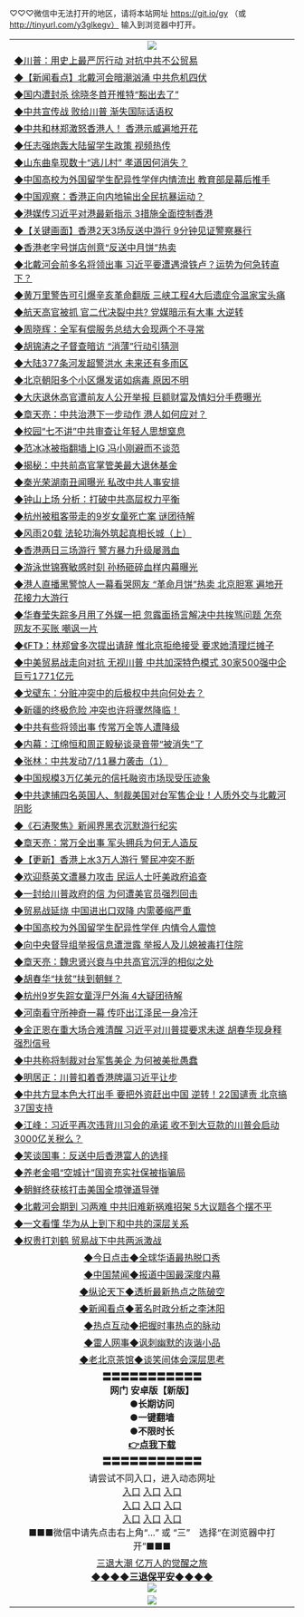 
♡♡♡微信中无法打开的地区，请将本站网址 https://git.io/gy （或 http://tinyurl.com/y3glkegv） 输入到浏览器中打开。 

<table>
   <tr>
    <td align=center><img src="https://github.com/gyhhx/image-upload/blob/master/20190701.jpg" /></td>
  </tr>
   <tr>
<td align=left>
<a href="https://xvery.li/oo.aspx?name=c1052067&key=lvvdiyawanfwimxk&from=gy">◆川普：用史上最严厉行动 对抗中共不公贸易</a><br/></td>
  </tr>
  <tr>
<td align=left>
<a href="https://xvery.li/oo.aspx?name=c1052078&key=lvvdiyawanfwimxk&from=gy">◆【新闻看点】北戴河会暗潮汹涌 中共危机四伏</a><br/></td>
 </tr>
  <tr>
<td align=left>
<a href="https://xvery.li/oo.aspx?name=c1051995&key=lvvdiyawanfwimxk&from=gy">◆国内遭封杀 徐晓冬首开推特“豁出去了”</a><br/></td>
 </tr>
   <tr>
<td align=left>
<a href="https://xvery.li/oo.aspx?name=c1051986&key=lvvdiyawanfwimxk&from=gy">◆中共宣传战 败给川普 渐失国际话语权</a><br/></td>
   </tr> 
  <tr>
<td align=left>
<a href="https://xvery.li/oo.aspx?name=c1051860&key=lvvdiyawanfwimxk&from=gy">◆中共和林郑激怒香港人！ 香港示威遍地开花</a><br/></td>
  </tr> 
 <tr>
<td align=left>
<a href="https://xvery.li/oo.aspx?name=c1051991&key=lvvdiyawanfwimxk&from=gy">◆任志强炮轰大陆留学生政策 视频热传</a><br/>
</td>
   </tr>
 <tr>
<td align=left>
<a href="https://xvery.li/oo.aspx?name=c1052085&key=lvvdiyawanfwimxk&from=gy">◆山东曲阜现数十“逃儿村” 孝道因何消失？</a><br/></td>
  </tr>
  <tr>
<td align=left>
<a href="https://xvery.li/oo.aspx?name=c1051678&key=lvvdiyawanfwimxk&from=gy">◆中国高校为外国留学生配异性学伴内情流出 教育部是幕后推手</a><br/></td>
 </tr>
   <tr>
<td align=left>
<a href="https://xvery.li/oo.aspx?name=c1051946&key=lvvdiyawanfwimxk&from=gy">◆中国观察：香港正向内地输出全民抗暴运动？</a><br/>
</td>
   </tr>
 <tr>
<td align=left>
<a href="https://xvery.li/oo.aspx?name=https://www.ntdtv.com/gb/2019/07/15/a102622887.html&key=lvvdiyawanfwimxk&from=gy">◆港媒传习近平对港最新指示 3措施全面控制香港</a><br/></td>
  </tr>
  <tr>
<td align=left>
<a href="https://xvery.li/oo.aspx?name=https://www.ntdtv.com/gb/2019/07/16/a102623143.html&key=lvvdiyawanfwimxk&from=gy">◆【关键画面】香港2天3场反送中游行 9分钟见证警察暴行</a><br/></td>
 </tr>
  <tr>
<td align=left>
<a href="https://xvery.li/oo.aspx?name=c1051713&key=lvvdiyawanfwimxk&from=gy">◆香港老字号饼店创意“反送中月饼”热卖</a><br/></td>
 </tr>
   <tr>
<td align=left>
<a href="https://xvery.li/oo.aspx?name=c1051983&key=lvvdiyawanfwimxk&from=gy">◆北戴河会前多名将领出事 习近平要遭遇滑铁卢？运势为何急转直下？</a><br/></td>
   </tr> 
  <tr>
<td align=left>
<a href="https://xvery.li/oo.aspx?name=c1051987&key=lvvdiyawanfwimxk&from=gy">◆黄万里警告可引爆辛亥革命翻版 三峡工程4大后遗症令温家宝头痛</a><br/></td>
  </tr> 
 <tr>
<td align=left>
<a href="https://xvery.li/oo.aspx?name=c1051971&key=lvvdiyawanfwimxk&from=gy">◆航天高官被抓 官二代决裂中共? 党媒暗示有大事 大逆转</a><br/>
</td>
   </tr>
 <tr>
<td align=left>
<a href="https://xvery.li/oo.aspx?name=c1052069&key=lvvdiyawanfwimxk&from=gy">◆周晓辉：全军有偿服务总结大会现两个不寻常</a><br/>
</td>
   </tr>
 <tr>
<td align=left>
<a href="https://xvery.li/oo.aspx?name=c1051914&key=lvvdiyawanfwimxk&from=gy">◆胡锦涛之子督查暗访 “消薄”行动引猜测</a><br/></td>
  </tr>
  <tr>
<td align=left>
<a href="https://xvery.li/oo.aspx?name=c1052068&key=lvvdiyawanfwimxk&from=gy">◆大陆377条河发超警洪水 未来还有多雨区</a><br/></td>
 </tr>
   <tr>
<td align=left>
<a href="https://xvery.li/oo.aspx?name=c1051999&key=lvvdiyawanfwimxk&from=gy">◆北京朝阳多个小区爆发诺如病毒 原因不明</a><br/>
</td>
   </tr>
 <tr>
<td align=left>
<a href="https://xvery.li/oo.aspx?name=c1052060&key=lvvdiyawanfwimxk&from=gy">◆大庆退休高官遭前友人公开举报 巨额财富及情妇分手费曝光</a><br/>
</td>
</tr> 
<tr>
<td align=left>
<a href="https://xvery.li/oo.aspx?name=c1052089&key=lvvdiyawanfwimxk&from=gy">◆章天亮：中共治港下一步动作 港人如何应对？</a><br/>
</td>       
</tr> 
   <tr>
<td align=left>
<a href="https://xvery.li/oo.aspx?name=c1051707&key=lvvdiyawanfwimxk&from=gy">◆校园“七不讲”中共审查让年轻人思想窒息</a><br/></td>
  </tr>
  <tr>
<td align=left>
<a href="https://xvery.li/oo.aspx?name=http://www.epochtimes.com/gb/19/7/14/n11384637.htm&key=lvvdiyawanfwimxk&from=gy">◆范冰冰被指翻墙上IG 冯小刚避而不谈范</a><br/></td>
 </tr>
  <tr>
<td align=left>
<a href="https://xvery.li/oo.aspx?name=c1051532&key=lvvdiyawanfwimxk&from=gy">◆揭秘：中共前高官掌管美最大退休基金</a><br/></td>
 </tr>
   <tr>
<td align=left>
<a href="https://xvery.li/oo.aspx?name=http://www.epochtimes.com/gb/19/7/14/n11383492.htm&key=lvvdiyawanfwimxk&from=gy">◆秦光荣湖南丑闻曝光 私改中共人事安排</a><br/></td>
   </tr> 
  <tr>
<td align=left>
<a href="https://xvery.li/oo.aspx?name=c1051676&key=lvvdiyawanfwimxk&from=gy">◆钟山上场 分析：打破中共高层权力平衡</a><br/></td>
  </tr> 
 <tr>
<td align=left>
<a href="https://xvery.li/oo.aspx?name=c1051718&key=lvvdiyawanfwimxk&from=gy">◆杭州被租客带走的9岁女童死亡案 谜团待解</a><br/>
</td>
   </tr>
 <tr>
<td align=left>
<a href="https://xvery.li/oo.aspx?name=c816702_7_577&key=lvvdiyawanfwimxk&from=gy">◆风雨20载 法轮功海外筑起真相长城（上）</a><br/></td>
  </tr>
  <tr>
<td align=left>
<a href="https://xvery.li/oo.aspx?name=https://www.ntdtv.com/gb/2019/07/14/a102622319.html&key=lvvdiyawanfwimxk&from=gy">◆香港两日三场游行 警方暴力升级屡溅血</a><br/></td>
 </tr>
   <tr>
<td align=left>
<a href="https://xvery.li/oo.aspx?name=https://www.ntdtv.com/gb/2019/07/14/a102621912.html&key=lvvdiyawanfwimxk&from=gy">◆游泳世锦赛敏感时刻 孙杨砸碎血样内幕曝光</a><br/>
</td>
   </tr>
 <tr>
<td align=left>
<a href="https://xvery.li/oo.aspx?name=c1051740&key=lvvdiyawanfwimxk&from=gy">◆港人直播黑警惊人一幕看哭网友 “革命月饼”热卖 北京胆寒 遍地开花接力大游行</a><br/></td>
  </tr>
  <tr>
<td align=left>
<a href="https://xvery.li/oo.aspx?name=c1051724&key=lvvdiyawanfwimxk&from=gy">◆华春莹失踪多月用了外媒一把 忽露面扬言解决中共挨骂问题 怎奈网友不买账 嘲讽一片</a><br/></td>
 </tr>
  <tr>
<td align=left>
<a href="https://xvery.li/oo.aspx?name=c1051738&key=lvvdiyawanfwimxk&from=gy">◆《FT》：林郑曾多次提出请辞 惟北京拒绝接受 要求她清理烂摊子</a><br/></td>
 </tr>
   <tr>
<td align=left>
<a href="https://xvery.li/oo.aspx?name=c1051723&key=lvvdiyawanfwimxk&from=gy">◆中美贸易战走向对抗 无视川普 中共加深特色模式 30家500强中企巨亏1771亿元</a><br/></td>
   </tr> 
  <tr>
<td align=left>
<a href="https://xvery.li/oo.aspx?name=c1051763&key=lvvdiyawanfwimxk&from=gy">◆戈壁东：分赃冲突中的后极权中共向何处去？</a><br/></td>
  </tr> 
 <tr>
<td align=left>
<a href="https://xvery.li/oo.aspx?name=c1051650&key=lvvdiyawanfwimxk&from=gy">◆新疆的终极危险 冲突也许将骤然降临！</a><br/>
</td>
   </tr>
 <tr>
<td align=left>
<a href="https://xvery.li/oo.aspx?name=c1051736&key=lvvdiyawanfwimxk&from=gy">◆中共有些将领出事 传常万全等人遭降级</a><br/>
</td>
   </tr>
 <tr>
<td align=left>
<a href="https://xvery.li/oo.aspx?name=c1051682&key=lvvdiyawanfwimxk&from=gy">◆内幕：江绵恒和周正毅秘谈录音带“被消失”了</a><br/></td>
  </tr>
  <tr>
<td align=left>
<a href="https://xvery.li/oo.aspx?name=c1051762&key=lvvdiyawanfwimxk&from=gy">◆张林：中共发动7/11暴力袭击（1）</a><br/></td>
 </tr>
   <tr>
<td align=left>
<a href="https://xvery.li/oo.aspx?name=c1051748&key=lvvdiyawanfwimxk&from=gy">◆中国规模3万亿美元的信托融资市场现受压迹象</a><br/>
</td>
   </tr>
 <tr>
<td align=left>
<a href="https://xvery.li/oo.aspx?name=c816857_607_1&key=lvvdiyawanfwimxk&from=gy">◆中共逮捕四名英国人、制裁美国对台军售企业！人质外交与北戴河阴影</a><br/>
</td>
</tr> 
<tr>
<td align=left>
<a href="https://xvery.li/oo.aspx?name=c816850_49_5&key=lvvdiyawanfwimxk&from=gy">◆《石涛聚焦》新闻界黑衣沉默游行纪实</a><br/>
</td>       
</tr> 
   <tr>
<td align=left>
<a href="https://xvery.li/oo.aspx?name=c1051474&key=lvvdiyawanfwimxk&from=gy">◆章天亮：常万全出事 军头拥兵为何无人造反</a><br/></td>
  </tr>
  <tr>
<td align=left>
<a href="https://xvery.li/oo.aspx?name=c1051444&key=lvvdiyawanfwimxk&from=gy">◆【更新】香港上水3万人游行 警民冲突不断</a><br/></td>
 </tr>
  <tr>
<td align=left>
<a href="https://xvery.li/oo.aspx?name=c1051583&key=lvvdiyawanfwimxk&from=gy">◆欢迎蔡英文遭暴力攻击 民运人士吁美政府追查</a><br/></td>
 </tr>
   <tr>
<td align=left>
<a href="https://xvery.li/oo.aspx?name=c1051197&key=lvvdiyawanfwimxk&from=gy">◆一封给川普政府的信 为何遭美官员强烈回击</a><br/></td>
   </tr> 
  <tr>
<td align=left>
<a href="https://xvery.li/oo.aspx?name=c1051235&key=lvvdiyawanfwimxk&from=gy">◆贸易战延烧 中国进出口双降 内需萎缩严重</a><br/></td>
  </tr> 
 <tr>
<td align=left>
<a href="https://xvery.li/oo.aspx?name=http://www.epochtimes.com/gb/19/7/13/n11382594.htm&key=lvvdiyawanfwimxk&from=gy">◆中国高校为外国留学生配异性学伴 内情令人震惊</a><br/>
</td>
   </tr>
 <tr>
<td align=left>
<a href="https://xvery.li/oo.aspx?name=http://www.epochtimes.com/gb/19/7/13/n11382891.htm&key=lvvdiyawanfwimxk&from=gy">◆向中央督导组举报信息遭泄露 举报人及儿媳被毒打住院</a><br/></td>
  </tr>
  <tr>
<td align=left>
<a href="https://xvery.li/oo.aspx?name=c1051374&key=lvvdiyawanfwimxk&from=gy">◆章天亮：魏忠贤兴衰与中共高官沉浮的相似之处</a><br/></td>
 </tr>
   <tr>
<td align=left>
<a href="https://xvery.li/oo.aspx?name=c1051567&key=lvvdiyawanfwimxk&from=gy">◆胡春华“扶贫”扶到朝鲜？</a><br/>
</td>
   </tr>
 <tr>
<td align=left>
<a href="https://xvery.li/oo.aspx?name=https://www.ntdtv.com/gb/2019/07/14/a102621849.html&key=lvvdiyawanfwimxk&from=gy">◆杭州9岁失踪女童浮尸外海 4大疑团待解</a><br/></td>
  </tr>
  <tr>
<td align=left>
<a href="https://xvery.li/oo.aspx?name=https://www.ntdtv.com/gb/2019/07/13/a102621457.html&key=lvvdiyawanfwimxk&from=gy">◆河南看守所神奇一幕 传吓出江泽民一身冷汗</a><br/></td>
 </tr>
  <tr>
<td align=left>
<a href="https://xvery.li/oo.aspx?name=c1051447&key=lvvdiyawanfwimxk&from=gy">◆金正恩在重大场合难清醒 习近平对川普提要求未遂 胡春华现身释强烈信号</a><br/></td>
 </tr>
   <tr>
<td align=left>
<a href="https://xvery.li/oo.aspx?name=c1051456&key=lvvdiyawanfwimxk&from=gy">◆中共称将制裁对台军售美企 为何被美批愚蠢</a><br/></td>
   </tr> 
  <tr>
<td align=left>
<a href="https://xvery.li/oo.aspx?name=c1051451&key=lvvdiyawanfwimxk&from=gy">◆明居正：川普扣着香港牌逼习近平让步</a><br/></td>
  </tr> 
 <tr>
<td align=left>
<a href="https://xvery.li/oo.aspx?name=c1051434&key=lvvdiyawanfwimxk&from=gy">◆中共方显本色大打出手 要把外资赶出中国 逆转！22国谴责 北京搞37国支持</a><br/>
</td>
   </tr>
 <tr>
<td align=left>
<a href="https://xvery.li/oo.aspx?name=c1051530&key=lvvdiyawanfwimxk&from=gy">◆江峰：习近平再次违背川习会的承诺 收不到大豆款的川普会启动3000亿关税么？</a><br/>
</td>
   </tr>
 <tr>
<td align=left>
<a href="https://xvery.li/oo.aspx?name=c1051534&key=lvvdiyawanfwimxk&from=gy">◆笑谈国事：反送中后香港富人的选择</a><br/></td>
  </tr>
  <tr>
<td align=left>
<a href="https://xvery.li/oo.aspx?name=c1051445&key=lvvdiyawanfwimxk&from=gy">◆养老金唱“空城计”国资充实社保被指骗局</a><br/></td>
 </tr>
   <tr>
<td align=left>
<a href="https://xvery.li/oo.aspx?name=c1051528&key=lvvdiyawanfwimxk&from=gy">◆朝鲜终获核打击美国全境弹道导弹</a><br/>
</td>
   </tr>
 <tr>
<td align=left>
<a href="https://xvery.li/oo.aspx?name=c1051409&key=lvvdiyawanfwimxk&from=gy">◆北戴河会期到 习两难 中共旧难新祸难招架 5大议题各个摆不平</a><br/>
</td>
</tr> 
<tr>
<td align=left>
<a href="https://xvery.li/oo.aspx?name=c1051553&key=lvvdiyawanfwimxk&from=gy">◆一文看懂 华为从上到下和中共的深层关系</a><br/>
</td>       
</tr> 
   <tr>
<td align=left>
<a href="https://xvery.li/oo.aspx?name=c1050996&key=lvvdiyawanfwimxk&from=gy">◆权贵打刘鹤 贸易战下中共两派激战</a><br/></td>
  </tr>
   <tr>
   <td align=center> 
<a href="https://xvery.li/oo.aspx?name=c816850&key=lvvdiyawanfwimxk&from=gy&tag=9877">◆今日点击◆全球华语最热脱口秀</a><br/>
    </td>
  </tr>
  <tr>
  <td align=center>
<a href="https://xvery.li/oo.aspx?name=c816860&key=lvvdiyawanfwimxk&from=gy&tag=99733110">◆中国禁闻◆报道中国最深度内幕</a><br/>
   </tr>
  <tr>
     <td align=center>
<a href="https://xvery.li/oo.aspx?name=c816855&key=lvvdiyawanfwimxk&from=gy&tag=997110">◆纵论天下◆透析最新热点之陈破空</a><br/>
   </tr>
   <tr>
      <td align=center>
<a href="https://xvery.li/oo.aspx?name=c838308&key=lvvdiyawanfwimxk&from=gy&tag=9973110">◆新闻看点◆著名时政分析之李沐阳</a><br/>
   </tr>
   <tr>
     <td align=center>
<a href="https://xvery.li/oo.aspx?name=c816852&key=lvvdiyawanfwimxk&from=gy&tag=9733110">◆热点互动◆把握时事热点的脉动</a><br/>
   </tr>
   <tr>
      <td align=center>
<a href="https://xvery.li/oo.aspx?name=c816694&key=lvvdiyawanfwimxk&from=gy&tag=93310">◆雷人网事◆讽刺幽默的诙谐小品</a><br/>
   </tr>
   <tr>
    <td align=center>
<a href="https://xvery.li/oo.aspx?name=c816650&key=lvvdiyawanfwimxk&from=gy&tag=9973110">◆老北京茶馆◆谈笑间体会深层思考</a><br/>
   </tr>
  <tr>
    <td align=center>
 <b>〓〓〓〓〓〓〓〓〓〓〓<br/>网门 安卓版【新版】<br/> ●长期访问<br/> ●一键翻墙<br/>  ●不限时长<br/> 
 <a href="https://share.weiyun.com/5SF1Y29">👉<b>点我下载</a><br/>〓〓〓〓〓〓〓〓〓〓〓<br/>
    </td>
    </tr>
   <tr>
    <td align=center>请尝试不同入口，进入动态网址<br/>
      <a href="https://s3.us-east-2.amazonaws.com/ogateo/show.htm">入口</a>
      <a href="https://s3.ca-central-1.amazonaws.com/ogatec/show.htm">入口</a>
      <a href="https://s3.ap-southeast-2.amazonaws.com/ogatey/show.htm">入口</a><br/>
      <a href="https://s3.ap-northeast-2.amazonaws.com/ogates/show.htm">入口</a>
      <a href="https://s3.eu-central-1.amazonaws.com/ogatef/show.htm">入口</a>
      <a href="https://s3.ap-south-1.amazonaws.com/ogatem/show.htm">入口</a><br/>
      <a href="https://s3-us-west-1.amazonaws.com/ogaten/show.htm">入口</a>
      <a href="https://s3.eu-west-2.amazonaws.com/ogatel/show.htm">入口</a>
      <a href="https://s3.ap-northeast-1.amazonaws.com/ogatet/show.htm">入口</a><br/>
      ■■■微信中请先点击右上角“...” 或 “三”　选择“在浏览器中打开”■■■<b><br/>
    </td>
  </tr>
  <tr>  
  <td align=center>
  <a href="http://ctbtfdoocixoa.global.ssl.fastly.net/oo.aspx?name=c894205&key=ofejcfaxcltk&from=gy&tag=9973110">三退大潮 亿万人的觉醒之旅</a><br/>
      <a href="http://ctbtfdoocixoa.global.ssl.fastly.net/oo.aspx?name=ogQuit.aspx&key=ofejcfaxcltk&from=gy"><b>◆◆◆◆三退保平安◆◆◆◆<br/></a>
      <img src="https://github.com/gyhhx/image-upload/blob/master/3t.jpg" /><br/>
      </td>
  </tr>
   <tr>
    <td align=center><img src="https://raw.githubusercontent.com/oGate2/Up/master/oGate_640.jpg"/></td>
  </tr>
</table>

